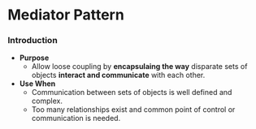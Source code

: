# Mediator Pattern

### Introduction
- **Purpose**
  - Allow loose coupling by **encapsulaing the way** disparate sets of objects **interact and communicate** with each other.
- **Use When**
  - Communication between sets of objects is well defined and complex.
  - Too many relationships exist and common point of control or communication is needed.
